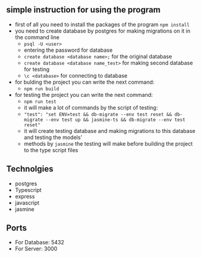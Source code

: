 ## simple instruction for using the program

- first of all you need to install the packages of the program
`npm install`
- you need to create database by postgres for making migrations on it in the command line
  - `psql -U <user>`
  - entering the password for database
  - `create database <database name>;` for the original database
  - `create database <database name_test>` for making second database for testing
  - `\c <database>` for connecting to database
- for bulding the project you can write the next command:
   - `npm run build`
- for testing the project you can write the next command:
   - `npm run test`
   - it will make a lot of commands by the script of testing:
    - ` "test": "set ENV=test && db-migrate --env test reset && db-migrate --env test up && jasmine-ts && db-migrate --env test reset" `
   - it will create testing database and making migrations to this database and testing the models'
   - methods by `jasmine` the testing will make before building the project to the type script files

## Technolgies 
- postgres
- Typescript
- express
- javascript
- jasmine

## Ports
- For Database: 5432
- For Server: 3000

